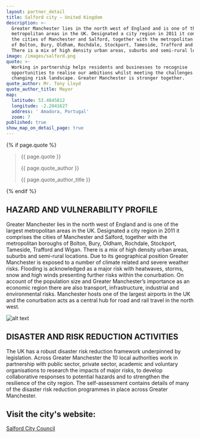 ```yaml
---
layout: partner_detail
title: Salford city – United Kingdom
description: >-
  Greater Manchester lies in the north west of England and is one of the largest
  metropolitan areas in the UK. Designated a city region in 2011 it comprises
  the cities of Manchester and Salford, together with the metropolitan boroughs
  of Bolton, Bury, Oldham, Rochdale, Stockport, Tameside, Trafford and Wigan.
  There is a mix of high density urban areas, suburbs and semi-rural locations.
image: /images/salford.png
quote: >-
  Working in partnership helps residents and businesses to recognise
  opportunities to realise our ambitions whilst meeting the challenges of a
  changing risk landscape. Greater Manchester is stronger together.
quote_author: Mr. Tony Lloyd
quote_author_title: Mayor
map:
  latitude: 53.4845812
  longitude: -2.2841627
  address: ' Amadora, Portugal'
  zoom: 7
published: true
show_map_on_detail_page: true
---
```

{% if page.quote %}
<section class="testimonial">
		<div class="container flex">
			<div class="testimonial-block">
				<blockquote>
					<p class="editable">{{ page.quote }}</p>
					<p class="profile_author">{{ page.quote_author }}</p>
					<p>{{ page.quote_author_title }}</p>
				</blockquote>
			</div>
		</div>
	</section>
{% endif %}

## HAZARD AND VULNERABILITY PROFILE 
Greater Manchester lies in the north west of England and is one of the largest metropolitan areas in the UK. Designated a city region in 2011 it comprises the cities of Manchester and Salford, together with the metropolitan boroughs of Bolton, Bury, Oldham, Rochdale, Stockport, Tameside, Trafford and Wigan. There is a mix of high density urban areas, suburbs and semi-rural locations. Due to its geographical position Greater Manchester is exposed to a number of climate related and severe weather risks. Flooding is acknowledged as a major risk with heatwaves, storms, snow and high winds presenting further risks within the conurbation. On account of the population size and Greater Manchester’s importance as an economic region there are also transport, infrastructure, industrial and environmental risks. Manchester hosts one of the largest airports in the UK and the conurbation acts as a central hub for road and rail travel in the north west. 

![alt text](/images/salford.png "Salford - Manchester")

## DISASTER AND RISK REDUCTION ACTIVITIES 
The UK has a robust disaster risk reduction framework underpinned by legislation. Across Greater Manchester the 10 local authorities work in partnership with public sector, private sector, academic and voluntary organisations to research the impacts of major risks, to develop collaborative responses to potential hazards and to strengthen the resilience of the city region. The self-assessment contains details of many of the disaster risk reduction programmes in place across Greater Manchester.

## Visit the city's website:
[Salford City Council](http://www.salford.gov.uk/)
